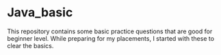 # Java_basic
This repository contains some basic practice questions that are good for beginner level. While preparing for my placements, I started with these to clear the basics.
